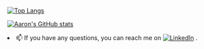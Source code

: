 [![Top Langs](https://github-readme-stats.vercel.app/api/top-langs/?username=aaronhevia&layout=compact)](https://github.com/aaronhevia/github-readme-stats)

​[![Aaron's GitHub stats](https://github-readme-stats.vercel.app/api?username=aaronhevia)](https://github.com/aaronhevia/github-readme-stats)

<li>📫 If you have any questions, you can reach me on <a href="https://www.linkedin.com/in/aaron-hevia/" rel="nofollow"><img src="https://raw.githubusercontent.com/MartinHeinz/MartinHeinz/master/linkedin-3-16.png" alt="LinkedIn" style="max-width:100%;"></a> .</li>








<!---
AaronHevia/AaronHevia is a ✨ special ✨ repository because its `README.md` (this file) appears on your GitHub profile.
You can click the Preview link to take a look at your changes.
--->
